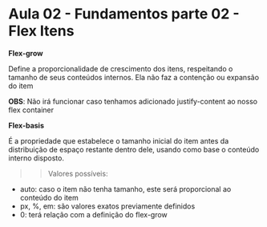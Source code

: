 # Aula 02 - Fundamentos parte 02 - **Flex Itens**

**Flex-grow**

Define a proporcionalidade de crescimento dos itens, respeitando o tamanho de seus conteúdos internos.
Ela não faz a contenção ou expansão do item

**OBS**: Não irá funcionar caso tenhamos adicionado justify-content ao nosso flex container

**Flex-basis**

É a propriedade que estabelece o tamanho inicial do item antes da distribuição de espaço restante dentro dele, usando como base o conteúdo interno disposto.

>>Valores possíveis:
- auto: caso o item não tenha tamanho, este será proporcional ao conteúdo do item
- px, %, em: são valores exatos previamente definidos 
- 0: terá relação com a definição do flex-grow

